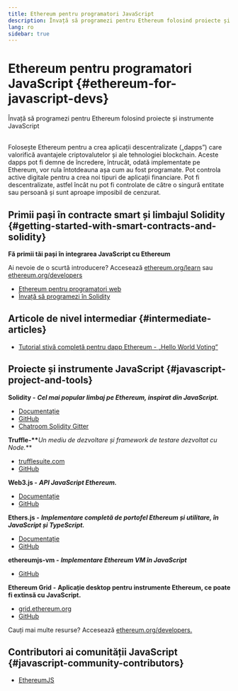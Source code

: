 ```yaml
---
title: Ethereum pentru programatori JavaScript
description: Învață să programezi pentru Ethereum folosind proiecte și instrumente JavaScript
lang: ro
sidebar: true
---
```


# Ethereum pentru programatori JavaScript {#ethereum-for-javascript-devs}

<div class="featured">Învață să programezi pentru Ethereum folosind proiecte și instrumente JavaScript</div><br/>

Folosește Ethereum pentru a crea aplicații descentralizate („dapps”) care valorifică avantajele criptovalutelor și ale tehnologiei blockchain. Aceste dapps pot fi demne de încredere, întrucât, odată implementate pe Ethereum, vor rula întotdeauna așa cum au fost programate. Pot controla active digitale pentru a crea noi tipuri de aplicații financiare. Pot fi descentralizate, astfel încât nu pot fi controlate de către o singură entitate sau persoană și sunt aproape imposibil de cenzurat.

## Primii pași în contracte smart și limbajul Solidity {#getting-started-with-smart-contracts-and-solidity}

**Fă primii tăi pași în integrarea JavaScript cu Ethereum**

Ai nevoie de o scurtă introducere? Accesează [ethereum.org/learn](/ro/learn/) sau [ethereum.org/developers](/ro/developers/)

- [Ethereum pentru programatori web](https://medium.com/@mvmurthy/ethereum-for-web-developers-890be23d1d0c)
- [Învață să programezi în Solidity](https://cryptozombies.io/en/solidity)

## Articole de nivel intermediar {#intermediate-articles}

- [Tutorial stivă completă pentru dapp Ethereum - „Hello World Voting”](https://medium.com/@mvmurthy/full-stack-hello-world-voting-ethereum-dapp-tutorial-part-1-40d2d0d807c2)

## Proiecte și instrumente JavaScript {#javascript-project-and-tools}

**Solidity -** **_Cel mai popular limbaj pe Ethereum, inspirat din JavaScript._**

- [Documentație](https://solidity.readthedocs.io)
- [GitHub](https://github.com/ethereum/solidity/)
- [Chatroom Solidity Gitter](https://gitter.im/ethereum/solidity/)

**Truffle-\*\***_Un mediu de dezvoltare și framework de testare dezvoltat cu Node._\*\*

- [trufflesuite.com](https://www.trufflesuite.com/)
- [GitHub](https://github.com/trufflesuite/truffle)

**Web3.js -** **_API JavaScript Ethereum._**

- [Documentație](https://web3js.readthedocs.io/en/1.0/)
- [GitHub](https://github.com/ethereum/web3.js/)

**Ethers.js -** **_Implementare completă de portofel Ethereum și utilitare, în JavaScript și TypeScript._**

- [Documentație](https://docs.ethers.io/ethers.js/html/)
- [GitHub](https://github.com/ethers-io/ethers.js/)

**ethereumjs-vm -** **_Implementare Ethereum VM în JavaScript_**

- [GitHub](https://github.com/ethereumjs/ethereumjs-vm)

**Ethereum Grid -** **Aplicație desktop pentru instrumente Ethereum, ce poate fi extinsă cu JavaScript.**

- [grid.ethereum.org](https://grid.ethereum.org)
- [GitHub](https://github.com/ethereum/grid)

Cauți mai multe resurse? Accesează [ethereum.org/developers.](/ro/developers/)

## Contributori ai comunității JavaScript {#javascript-community-contributors}

- [EthereumJS](https://ethereumjs.github.io)
